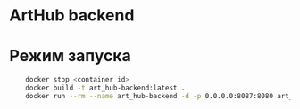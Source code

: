 # ArtHub backend

# Режим запуска
```bash
    docker stop <container id>
    docker build -t art_hub-backend:latest .
    docker run --rm --name art_hub-backend -d -p 0.0.0.0:8087:8080 art_hub-backend
```